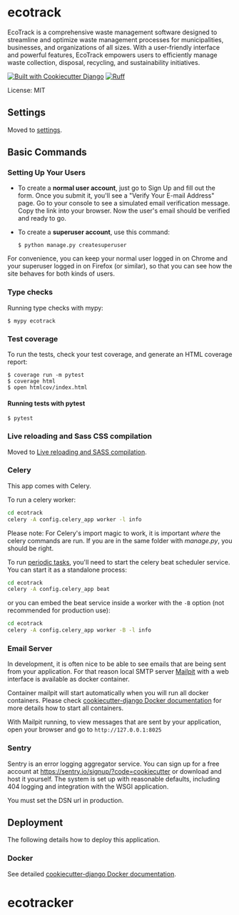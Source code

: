 # ecotrack

EcoTrack is a comprehensive waste management software designed to streamline and optimize waste management processes for municipalities, businesses, and organizations of all sizes. With a user-friendly interface and powerful features, EcoTrack empowers users to efficiently manage waste collection, disposal, recycling, and sustainability initiatives.

[![Built with Cookiecutter Django](https://img.shields.io/badge/built%20with-Cookiecutter%20Django-ff69b4.svg?logo=cookiecutter)](https://github.com/cookiecutter/cookiecutter-django/)
[![Ruff](https://img.shields.io/endpoint?url=https://raw.githubusercontent.com/astral-sh/ruff/main/assets/badge/v2.json)](https://github.com/astral-sh/ruff)

License: MIT

## Settings

Moved to [settings](http://cookiecutter-django.readthedocs.io/en/latest/settings.html).

## Basic Commands

### Setting Up Your Users

- To create a **normal user account**, just go to Sign Up and fill out the form. Once you submit it, you'll see a "Verify Your E-mail Address" page. Go to your console to see a simulated email verification message. Copy the link into your browser. Now the user's email should be verified and ready to go.

- To create a **superuser account**, use this command:

      $ python manage.py createsuperuser

For convenience, you can keep your normal user logged in on Chrome and your superuser logged in on Firefox (or similar), so that you can see how the site behaves for both kinds of users.

### Type checks

Running type checks with mypy:

    $ mypy ecotrack

### Test coverage

To run the tests, check your test coverage, and generate an HTML coverage report:

    $ coverage run -m pytest
    $ coverage html
    $ open htmlcov/index.html

#### Running tests with pytest

    $ pytest

### Live reloading and Sass CSS compilation

Moved to [Live reloading and SASS compilation](https://cookiecutter-django.readthedocs.io/en/latest/developing-locally.html#sass-compilation-live-reloading).

### Celery

This app comes with Celery.

To run a celery worker:

```bash
cd ecotrack
celery -A config.celery_app worker -l info
```

Please note: For Celery's import magic to work, it is important _where_ the celery commands are run. If you are in the same folder with _manage.py_, you should be right.

To run [periodic tasks](https://docs.celeryq.dev/en/stable/userguide/periodic-tasks.html), you'll need to start the celery beat scheduler service. You can start it as a standalone process:

```bash
cd ecotrack
celery -A config.celery_app beat
```

or you can embed the beat service inside a worker with the `-B` option (not recommended for production use):

```bash
cd ecotrack
celery -A config.celery_app worker -B -l info
```

### Email Server

In development, it is often nice to be able to see emails that are being sent from your application. For that reason local SMTP server [Mailpit](https://github.com/axllent/mailpit) with a web interface is available as docker container.

Container mailpit will start automatically when you will run all docker containers.
Please check [cookiecutter-django Docker documentation](http://cookiecutter-django.readthedocs.io/en/latest/deployment-with-docker.html) for more details how to start all containers.

With Mailpit running, to view messages that are sent by your application, open your browser and go to `http://127.0.0.1:8025`

### Sentry

Sentry is an error logging aggregator service. You can sign up for a free account at <https://sentry.io/signup/?code=cookiecutter> or download and host it yourself.
The system is set up with reasonable defaults, including 404 logging and integration with the WSGI application.

You must set the DSN url in production.

## Deployment

The following details how to deploy this application.

### Docker

See detailed [cookiecutter-django Docker documentation](http://cookiecutter-django.readthedocs.io/en/latest/deployment-with-docker.html).
# ecotracker
